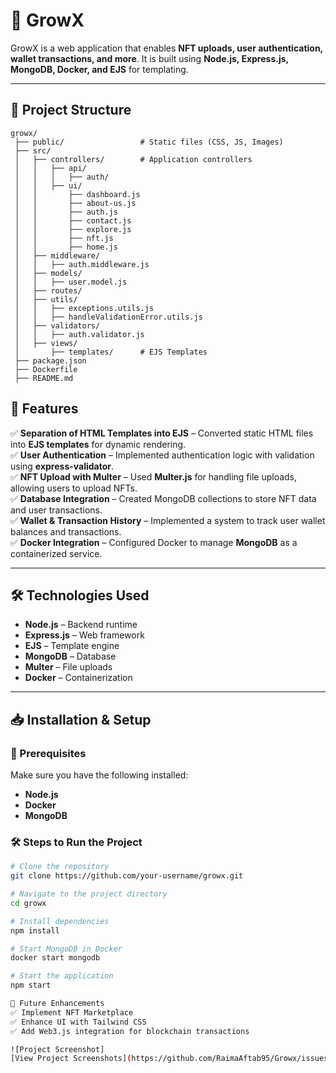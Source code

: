 # 🚀 GrowX  

GrowX is a web application that enables **NFT uploads, user authentication, wallet transactions, and more**. It is built using **Node.js, Express.js, MongoDB, Docker, and EJS** for templating.  

---
## 📂 Project Structure  

```plaintext
growx/
 ├── public/                 # Static files (CSS, JS, Images)
 ├── src/
 │   ├── controllers/        # Application controllers
 │   │   ├── api/
 │   │   │   ├── auth/
 │   │   ├── ui/
 │   │       ├── dashboard.js
 │   │       ├── about-us.js
 │   │       ├── auth.js
 │   │       ├── contact.js
 │   │       ├── explore.js
 │   │       ├── nft.js
 │   │       ├── home.js
 │   ├── middleware/
 │   │   ├── auth.middleware.js
 │   ├── models/
 │   │   ├── user.model.js
 │   ├── routes/
 │   ├── utils/
 │   │   ├── exceptions.utils.js
 │   │   ├── handleValidationError.utils.js
 │   ├── validators/
 │   │   ├── auth.validator.js
 │   ├── views/
 │       ├── templates/      # EJS Templates
 ├── package.json
 ├── Dockerfile
 ├── README.md

```
## 📌 Features  

✅ **Separation of HTML Templates into EJS** – Converted static HTML files into **EJS templates** for dynamic rendering.  
✅ **User Authentication** – Implemented authentication logic with validation using **express-validator**.  
✅ **NFT Upload with Multer** – Used **Multer.js** for handling file uploads, allowing users to upload NFTs.  
✅ **Database Integration** – Created MongoDB collections to store NFT data and user transactions.  
✅ **Wallet & Transaction History** – Implemented a system to track user wallet balances and transactions.  
✅ **Docker Integration** – Configured Docker to manage **MongoDB** as a containerized service.  

---

## 🛠 Technologies Used  

- **Node.js** – Backend runtime  
- **Express.js** – Web framework  
- **EJS** – Template engine  
- **MongoDB** – Database  
- **Multer** – File uploads  
- **Docker** – Containerization  

---

## 📥 Installation & Setup  

### 📌 Prerequisites  

Make sure you have the following installed:  

- **Node.js**  
- **Docker**  
- **MongoDB**  

### 🛠 Steps to Run the Project  

```sh
# Clone the repository
git clone https://github.com/your-username/growx.git

# Navigate to the project directory
cd growx

# Install dependencies
npm install

# Start MongoDB in Docker
docker start mongodb

# Start the application
npm start

🔮 Future Enhancements
✅ Implement NFT Marketplace
✅ Enhance UI with Tailwind CSS
✅ Add Web3.js integration for blockchain transactions

![Project Screenshot]
[View Project Screenshots](https://github.com/RaimaAftab95/Growx/issues/1)

